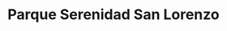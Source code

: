 ---
title: "Parque Serenidad San Lorenzo"
url: /san-lorenzo/parque-serenidad-san-lorenzo/
shop: Bestattungen
---